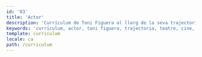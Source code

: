 ```yaml
---
id: '03'
title: 'Actor'
description: 'Currículum de Toni Figuera al llarg de la seva trajectoria'
keywords: 'currículum, actor, toni figuera, trajectoria, teatre, cine, televisió, direcció'
template: curriculum
locale: ca
path: /curriculum
---
```

